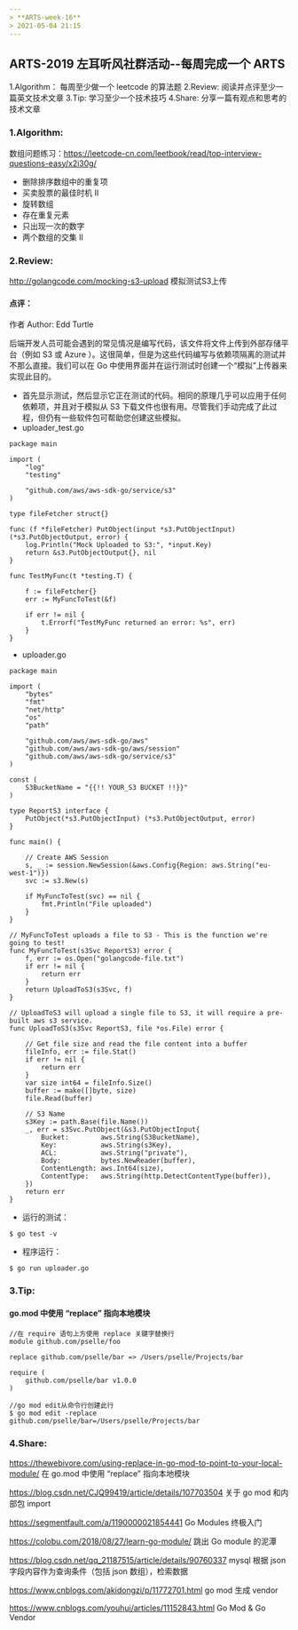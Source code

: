```yaml
---
> **ARTS-week-16**
> 2021-05-04 21:15
---
```



## ARTS-2019 左耳听风社群活动--每周完成一个 ARTS
1.Algorithm： 每周至少做一个 leetcode 的算法题
2.Review: 阅读并点评至少一篇英文技术文章
3.Tip: 学习至少一个技术技巧
4.Share: 分享一篇有观点和思考的技术文章

### 1.Algorithm:

数组问题练习：https://leetcode-cn.com/leetbook/read/top-interview-questions-easy/x2i30g/
- 删除排序数组中的重复项
- 买卖股票的最佳时机 II
- 旋转数组
- 存在重复元素
- 只出现一次的数字
- 两个数组的交集 II

### 2.Review:

http://golangcode.com/mocking-s3-upload
模拟测试S3上传

#### 点评：

作者 Author: Edd Turtle

后端开发人员可能会遇到的常见情况是编写代码，该文件将文件上传到外部存储平台（例如 S3 或 Azure ）。这很简单，但是为这些代码编写与依赖项隔离的测试并不那么直接。我们可以在 Go 中使用界面并在运行测试时创建一个“模拟”上传器来实现此目的。

- 首先显示测试，然后显示它正在测试的代码。相同的原理几乎可以应用于任何依赖项，并且对于模拟从 S3 下载文件也很有用。尽管我们手动完成了此过程，但仍有一些软件包可帮助您创建这些模拟。
 - uploader_test.go
```golang
package main

import (
	"log"
	"testing"

	"github.com/aws/aws-sdk-go/service/s3"
)

type fileFetcher struct{}

func (f *fileFetcher) PutObject(input *s3.PutObjectInput) (*s3.PutObjectOutput, error) {
	log.Println("Mock Uploaded to S3:", *input.Key)
	return &s3.PutObjectOutput{}, nil
}

func TestMyFunc(t *testing.T) {

	f := fileFetcher{}
	err := MyFuncToTest(&f)

	if err != nil {
		t.Errorf("TestMyFunc returned an error: %s", err)
	}
}
```

 - uploader.go
```golang
package main

import (
	"bytes"
	"fmt"
	"net/http"
	"os"
	"path"

	"github.com/aws/aws-sdk-go/aws"
	"github.com/aws/aws-sdk-go/aws/session"
	"github.com/aws/aws-sdk-go/service/s3"
)

const (
	S3BucketName = "{{!! YOUR_S3 BUCKET !!}}"
)

type ReportS3 interface {
	PutObject(*s3.PutObjectInput) (*s3.PutObjectOutput, error)
}

func main() {

	// Create AWS Session
	s, _ := session.NewSession(&aws.Config{Region: aws.String("eu-west-1")})
	svc := s3.New(s)

	if MyFuncToTest(svc) == nil {
		fmt.Println("File uploaded")
	}
}

// MyFuncToTest uploads a file to S3 - This is the function we're going to test!
func MyFuncToTest(s3Svc ReportS3) error {
	f, err := os.Open("golangcode-file.txt")
	if err != nil {
		return err
	}
	return UploadToS3(s3Svc, f)
}

// UploadToS3 will upload a single file to S3, it will require a pre-built aws s3 service.
func UploadToS3(s3Svc ReportS3, file *os.File) error {

	// Get file size and read the file content into a buffer
	fileInfo, err := file.Stat()
	if err != nil {
		return err
	}
	var size int64 = fileInfo.Size()
	buffer := make([]byte, size)
	file.Read(buffer)

	// S3 Name
	s3Key := path.Base(file.Name())
	_, err = s3Svc.PutObject(&s3.PutObjectInput{
		Bucket:        aws.String(S3BucketName),
		Key:           aws.String(s3Key),
		ACL:           aws.String("private"),
		Body:          bytes.NewReader(buffer),
		ContentLength: aws.Int64(size),
		ContentType:   aws.String(http.DetectContentType(buffer)),
	})
	return err
}
```

- 运行的测试：
```shell
$ go test -v
```

- 程序运行：
```shell
$ go run uploader.go
```

### 3.Tip:

#### go.mod 中使用 “replace” 指向本地模块

```text
//在 require 语句上方使用 replace 关键字替换行 
module github.com/pselle/foo

replace github.com/pselle/bar => /Users/pselle/Projects/bar

require (
	github.com/pselle/bar v1.0.0
)

//go mod edit从命令行创建此行
$ go mod edit -replace github.com/pselle/bar=/Users/pselle/Projects/bar
```

### 4.Share:

https://thewebivore.com/using-replace-in-go-mod-to-point-to-your-local-module/
在 go.mod 中使用 “replace” 指向本地模块

https://blog.csdn.net/CJQ99419/article/details/107703504
关于 go mod 和内部包 import

https://segmentfault.com/a/1190000021854441
Go Modules 终极入门

https://colobu.com/2018/08/27/learn-go-module/
跳出 Go module 的泥潭

https://blog.csdn.net/qq_21187515/article/details/90760337
mysql 根据 json 字段内容作为查询条件（包括 json 数组），检索数据

https://www.cnblogs.com/akidongzi/p/11772701.html
go mod 生成 vendor

https://www.cnblogs.com/youhui/articles/11152843.html
Go Mod & Go Vendor

